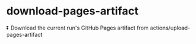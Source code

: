 # download-pages-artifact
⏬ Download the current run's GitHub Pages artifact from actions/upload-pages-artifact
